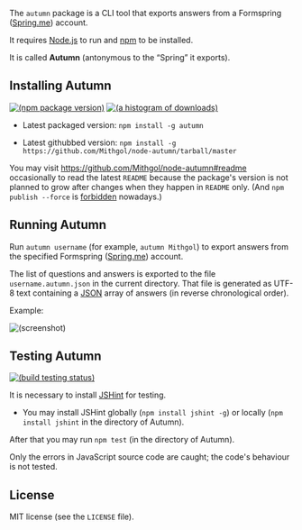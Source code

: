 The `autumn` package is a CLI tool that exports answers from a Formspring ([Spring.me](http://spring.me)) account.

It requires [Node.js](http://nodejs.org/) to run and [npm](https://www.npmjs.org/) to be installed.

It is called **Autumn** (antonymous to the “Spring” it exports).

## Installing Autumn

[![(npm package version)](https://nodei.co/npm/autumn.png?downloads=true&downloadRank=true)](https://npmjs.org/package/autumn) [![(a histogram of downloads)](https://nodei.co/npm-dl/autumn.png?months=3&height=3)](https://npmjs.org/package/autumn)

* Latest packaged version: `npm install -g autumn`

* Latest githubbed version: `npm install -g https://github.com/Mithgol/node-autumn/tarball/master`

You may visit https://github.com/Mithgol/node-autumn#readme occasionally to read the latest `README` because the package's version is not planned to grow after changes when they happen in `README` only. (And `npm publish --force` is [forbidden](http://blog.npmjs.org/post/77758351673/no-more-npm-publish-f) nowadays.)

## Running Autumn

Run `autumn username` (for example, `autumn Mithgol`) to export answers from the specified Formspring ([Spring.me](http://spring.me)) account.

The list of questions and answers is exported to the file `username.autumn.json` in the current directory. That file is generated as UTF-8 text containing a [JSON](http://json.org/) array of answers (in reverse chronological order).

Example:

![(screenshot)](https://cloud.githubusercontent.com/assets/1088720/4023135/a658754e-2b77-11e4-88e2-6f5f8dfe5628.gif)

## Testing Autumn

[![(build testing status)](https://travis-ci.org/Mithgol/node-autumn.svg?branch=master)](https://travis-ci.org/Mithgol/node-autumn)

It is necessary to install [JSHint](http://jshint.com/) for testing.

* You may install JSHint globally (`npm install jshint -g`) or locally (`npm install jshint` in the directory of Autumn).

After that you may run `npm test` (in the directory of Autumn).

Only the errors in JavaScript source code are caught; the code's behaviour is not tested.

## License

MIT license (see the `LICENSE` file).
